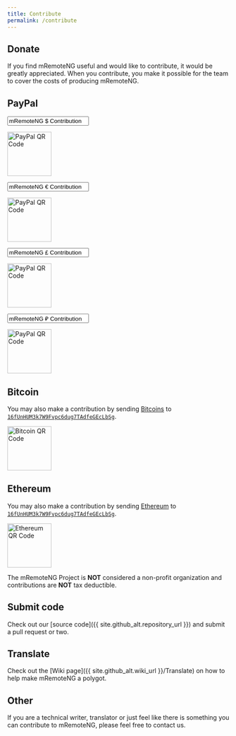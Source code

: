 ```yaml
---
title: Contribute
permalink: /contribute
---
```

<style>
	#submitBtn {
		transition: opacity 0.35s ease;
	}
</style>
<script>
	$(document).ready(function() {
		var cleave = new Cleave('#amount', {
			numeral: true
		});
		$('#amount').keyup(function(evt) {
			$('#submitBtn').prop('disabled', ($(this).val() ? false : true));
		});
	});
</script>
## Donate
If you find mRemoteNG useful and would like to contribute, it would be greatly appreciated.  When you contribute, you make it possible for the team to cover the costs of producing mRemoteNG.
<div class='card-deck text-center'>
	<div class='card'>
		<div class='card-body'>
			<h2 class='card-title'>PayPal</h2>
			<div id="donate-button-container">
				<div class='form-group'>
					<input type='text' class='form-control' name='item_name' value='mRemoteNG $ Contribution' readonly>
					<p class='card-text'><img class='img-responsive' alt='PayPal QR Code' src='{{ site.baseurl }}/images/donations/PayPal QR Code (1).png' height='100px'></p>
				</div>
				<div id="donate-button1"></div>
				<div class='form-group'>
					<input type='text' class='form-control' name='item_name' value='mRemoteNG € Contribution' readonly>
					<p class='card-text'><img class='img-responsive' alt='PayPal QR Code' src='{{ site.baseurl }}/images/donations/PayPal QR Code (2).png' height='100px'></p>
				</div>
				<div id="donate-button2"></div>
				<div class='form-group'>
					<input type='text' class='form-control' name='item_name' value='mRemoteNG £ Contribution' readonly>
					<p class='card-text'><img class='img-responsive' alt='PayPal QR Code' src='{{ site.baseurl }}/images/donations/PayPal QR Code (3).png' height='100px'></p>
				</div>
				<div id="donate-button3"></div>
				<div class='form-group'>
					<input type='text' class='form-control' name='item_name' value='mRemoteNG ₽ Contribution' readonly>
					<p class='card-text'><img class='img-responsive' alt='PayPal QR Code' src='{{ site.baseurl }}/images/donations/PayPal QR Code (4).png' height='100px'></p>
				</div>
				<div id="donate-button4"></div>
				<script src="https://www.paypalobjects.com/donate/sdk/donate-sdk.js" charset="UTF-8"></script>
				<script>
					PayPal.Donation.Button({
						env:'production',
						hosted_button_id:'CHQY3Q3ST9H4U',
						image: {
							src:'https://www.paypalobjects.com/en_US/GB/i/btn/btn_donateCC_LG.gif',
							alt:'Donate with PayPal button',
							title:'PayPal - The safer, easier way to pay online!',
						}
					}).render('#donate-button1');
				</script>
				<script>
					PayPal.Donation.Button({
						env:'production',
						hosted_button_id:'UK75QBUYNPYKN',
						image: {
							src:'https://www.paypalobjects.com/en_US/GB/i/btn/btn_donateCC_LG.gif',
							alt:'Donate with PayPal button',
							title:'PayPal - The safer, easier way to pay online!',
						}
					}).render('#donate-button2');
				</script>
				<script>
					PayPal.Donation.Button({
						env:'production',
						hosted_button_id:'2N5HY54ZTT9TC ',
						image: {
							src:'https://www.paypalobjects.com/en_US/GB/i/btn/btn_donateCC_LG.gif',
							alt:'Donate with PayPal button',
							title:'PayPal - The safer, easier way to pay online!',
						}
					}).render('#donate-button3');
				</script>
				<script>
					PayPal.Donation.Button({
						env:'production',
						hosted_button_id:'CBQ54US7EFX68',
						image: {
							src:'https://www.paypalobjects.com/en_US/GB/i/btn/btn_donateCC_LG.gif',
							alt:'Donate with PayPal button',
							title:'PayPal - The safer, easier way to pay online!',
						}
					}).render('#donate-button4');
				</script>
			</div>
		</div>
	</div>
	<div class='card'>
		<div class='card-body'>
			<h2 class='card-title'>Bitcoin</h2>
			<p class='card-text'>You may also make a contribution by sending <a href='https://bitcoin.org/'>Bitcoins</a> to <a href='bitcoin:3GzzNcMnkMpRREhvP6SxgWWzq58Q7zHk7p'><code style='word-break: break-word;'>16fUnHUM3k7W9Fvpc6dug7TAdfeGEcLbSg</code></a>.</p>
			<p class='card-text'><img class='img-responsive' alt='Bitcoin QR Code' src='{{ site.baseurl }}/images/donations/BTC QR Code.jpg' height='100px'></p>
			<h2 class='card-title'>Ethereum</h2>
			<p class='card-text'>You may also make a contribution by sending <a href='https://ethereum.org//'>Ethereum</a> to <a href='ethereum:0xdf4151f161ff33d6bfd846ce29032fb325969f9b'><code style='word-break: break-word;'>16fUnHUM3k7W9Fvpc6dug7TAdfeGEcLbSg</code></a>.</p>
			<p class='card-text'><img class='img-responsive' alt='Ethereum QR Code' src='{{ site.baseurl }}/images/donations/ETH QR Code.jpg' height='100px'></p>
		</div>
	</div>
</div>

The mRemoteNG Project is **NOT** considered a non-profit organization and contributions are **NOT** tax deductible.

## Submit code
Check out our [source code]({{ site.github_alt.repository_url }}) and submit a pull request or two.

## Translate
Check out the [Wiki page]({{ site.github_alt.wiki_url }}/Translate) on how to help make mRemoteNG a polygot.

## Other
If you are a technical writer, translator or just feel like there is something you can contribute to mRemoteNG, please feel free to contact us.
